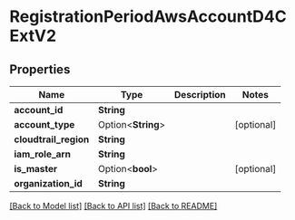 # RegistrationPeriodAwsAccountD4CExtV2

## Properties

Name | Type | Description | Notes
------------ | ------------- | ------------- | -------------
**account_id** | **String** |  | 
**account_type** | Option<**String**> |  | [optional]
**cloudtrail_region** | **String** |  | 
**iam_role_arn** | **String** |  | 
**is_master** | Option<**bool**> |  | [optional]
**organization_id** | **String** |  | 

[[Back to Model list]](../README.md#documentation-for-models) [[Back to API list]](../README.md#documentation-for-api-endpoints) [[Back to README]](../README.md)


